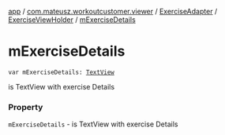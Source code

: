[app](../../../index.md) / [com.mateusz.workoutcustomer.viewer](../../index.md) / [ExerciseAdapter](../index.md) / [ExerciseViewHolder](index.md) / [mExerciseDetails](./m-exercise-details.md)

# mExerciseDetails

`var mExerciseDetails: `[`TextView`](https://developer.android.com/reference/android/widget/TextView.html)

is TextView with exercise Details

### Property

`mExerciseDetails` - is TextView with exercise Details